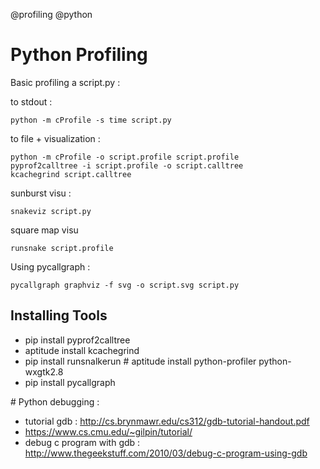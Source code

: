 @profiling
@python


# Python Profiling

Basic profiling a script.py :

to stdout :

    python -m cProfile -s time script.py
    
to file + visualization :

    python -m cProfile -o script.profile script.profile
    pyprof2calltree -i script.profile -o script.calltree
    kcachegrind script.calltree

sunburst visu :

    snakeviz script.py

square map visu

    runsnake script.profile

Using pycallgraph  :

    pycallgraph graphviz -f svg -o script.svg script.py

## Installing Tools
* pip install pyprof2calltree
* aptitude install kcachegrind
* pip install runsnalkerun # aptitude install  python-profiler python-wxgtk2.8
* pip install pycallgraph

# Python debugging : 

* tutorial gdb : http://cs.brynmawr.edu/cs312/gdb-tutorial-handout.pdf 
* https://www.cs.cmu.edu/~gilpin/tutorial/
* debug c program with gdb : http://www.thegeekstuff.com/2010/03/debug-c-program-using-gdb
